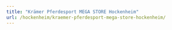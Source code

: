 ```yaml
---
title: "Krämer Pferdesport MEGA STORE Hockenheim"
url: /hockenheim/kraemer-pferdesport-mega-store-hockenheim/
---
```

